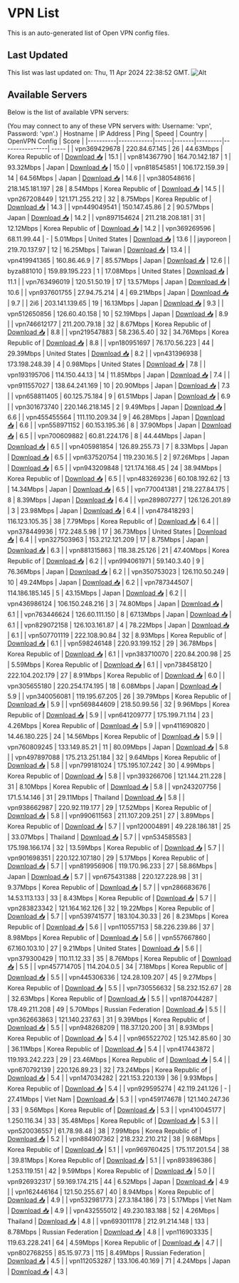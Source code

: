 # VPN List

This is an auto-generated list of Open VPN config files.

## Last Updated

This list was last updated on: Thu, 11 Apr 2024 22:38:52 GMT.
![Alt](https://repobeats.axiom.co/api/embed/186b98318ef1479477931607c1ad7d823f12451f.svg "Repobeats analytics image")

## Available Servers

Below is the list of available VPN servers:

(You may connect to any of these VPN servers with: Username: 'vpn', Password: 'vpn'.)
| Hostname | IP Address | Ping | Speed | Country | OpenVPN Config | Score |
|----------|------------|------|-------|---------|----------------| ----- |
| vpn369429678 | 220.84.67.145 | 26 | 44.63Mbps | Korea Republic of | [Download 📥](./configs/server_0_KR.ovpn) | 15.1 |
| vpn814367790 | 164.70.142.187 | 1 | 93.32Mbps | Japan | [Download 📥](./configs/server_1_JP.ovpn) | 15.0 |
| vpn818545851 | 106.172.159.39 | 14 | 64.56Mbps | Japan | [Download 📥](./configs/server_2_JP.ovpn) | 14.6 |
| vpn380548616 | 218.145.181.197 | 28 | 8.54Mbps | Korea Republic of | [Download 📥](./configs/server_3_KR.ovpn) | 14.5 |
| vpn267208449 | 121.171.255.212 | 32 | 8.75Mbps | Korea Republic of | [Download 📥](./configs/server_4_KR.ovpn) | 14.3 |
| vpn449049541 | 150.147.45.86 | 2 | 90.57Mbps | Japan | [Download 📥](./configs/server_5_JP.ovpn) | 14.2 |
| vpn897154624 | 211.218.208.181 | 31 | 12.12Mbps | Korea Republic of | [Download 📥](./configs/server_6_KR.ovpn) | 14.2 |
| vpn369269596 | 68.11.99.44 | - | 5.01Mbps | United States | [Download 📥](./configs/server_7_US.ovpn) | 13.6 |
| jayporeon | 219.70.137.97 | 12 | 16.25Mbps | Taiwan | [Download 📥](./configs/server_8_TW.ovpn) | 13.4 |
| vpn419941365 | 160.86.46.9 | 7 | 85.57Mbps | Japan | [Download 📥](./configs/server_9_JP.ovpn) | 12.6 |
| byza881010 | 159.89.195.223 | 1 | 17.08Mbps | United States | [Download 📥](./configs/server_10_US.ovpn) | 11.1 |
| vpn763496019 | 120.51.50.19 | 17 | 13.57Mbps | Japan | [Download 📥](./configs/server_11_JP.ovpn) | 10.6 |
| vpn937601755 | 27.94.75.214 | 4 | 69.21Mbps | Japan | [Download 📥](./configs/server_12_JP.ovpn) | 9.7 |
| 2i6 | 203.141.139.65 | 19 | 16.13Mbps | Japan | [Download 📥](./configs/server_13_JP.ovpn) | 9.3 |
| vpn512650856 | 126.60.40.158 | 10 | 52.19Mbps | Japan | [Download 📥](./configs/server_14_JP.ovpn) | 8.9 |
| vpn746612177 | 211.200.79.18 | 32 | 8.67Mbps | Korea Republic of | [Download 📥](./configs/server_15_KR.ovpn) | 8.8 |
| vpn219547883 | 58.236.5.40 | 32 | 34.76Mbps | Korea Republic of | [Download 📥](./configs/server_16_KR.ovpn) | 8.8 |
| vpn180951697 | 76.170.56.223 | 44 | 29.39Mbps | United States | [Download 📥](./configs/server_17_US.ovpn) | 8.2 |
| vpn431396938 | 173.198.248.39 | 4 | 0.98Mbps | United States | [Download 📥](./configs/server_18_US.ovpn) | 7.8 |
| vpn193195706 | 114.150.44.13 | 14 | 11.85Mbps | Japan | [Download 📥](./configs/server_19_JP.ovpn) | 7.4 |
| vpn911557027 | 138.64.241.169 | 10 | 20.90Mbps | Japan | [Download 📥](./configs/server_20_JP.ovpn) | 7.3 |
| vpn658811405 | 60.125.75.184 | 9 | 61.51Mbps | Japan | [Download 📥](./configs/server_21_JP.ovpn) | 6.9 |
| vpn301673740 | 220.146.218.145 | 2 | 9.49Mbps | Japan | [Download 📥](./configs/server_22_JP.ovpn) | 6.6 |
| vpn455455564 | 111.110.209.34 | 9 | 46.28Mbps | Japan | [Download 📥](./configs/server_23_JP.ovpn) | 6.6 |
| vpn558971152 | 60.153.195.36 | 8 | 37.90Mbps | Japan | [Download 📥](./configs/server_24_JP.ovpn) | 6.5 |
| vpn700609882 | 60.81.224.176 | 8 | 44.44Mbps | Japan | [Download 📥](./configs/server_25_JP.ovpn) | 6.5 |
| vpn405981854 | 126.89.255.73 | 7 | 8.33Mbps | Japan | [Download 📥](./configs/server_26_JP.ovpn) | 6.5 |
| vpn637520754 | 119.230.16.5 | 2 | 97.26Mbps | Japan | [Download 📥](./configs/server_27_JP.ovpn) | 6.5 |
| vpn943209848 | 121.174.168.45 | 24 | 38.94Mbps | Korea Republic of | [Download 📥](./configs/server_28_KR.ovpn) | 6.5 |
| vpn483269236 | 60.108.192.62 | 13 | 14.34Mbps | Japan | [Download 📥](./configs/server_29_JP.ovpn) | 6.5 |
| vpn770041381 | 218.227.84.175 | 8 | 8.39Mbps | Japan | [Download 📥](./configs/server_30_JP.ovpn) | 6.4 |
| vpn289807277 | 126.126.201.89 | 3 | 23.98Mbps | Japan | [Download 📥](./configs/server_31_JP.ovpn) | 6.4 |
| vpn478418293 | 116.123.105.35 | 38 | 7.79Mbps | Korea Republic of | [Download 📥](./configs/server_32_KR.ovpn) | 6.4 |
| vpn378449936 | 172.248.5.98 | 17 | 36.73Mbps | United States | [Download 📥](./configs/server_33_US.ovpn) | 6.4 |
| vpn327503963 | 153.212.121.209 | 17 | 8.75Mbps | Japan | [Download 📥](./configs/server_34_JP.ovpn) | 6.3 |
| vpn881315863 | 118.38.25.126 | 21 | 47.40Mbps | Korea Republic of | [Download 📥](./configs/server_35_KR.ovpn) | 6.2 |
| vpn994061971 | 59.140.3.40 | 9 | 76.36Mbps | Japan | [Download 📥](./configs/server_36_JP.ovpn) | 6.2 |
| vpn350753023 | 126.110.50.249 | 10 | 49.24Mbps | Japan | [Download 📥](./configs/server_37_JP.ovpn) | 6.2 |
| vpn787344507 | 114.186.185.145 | 5 | 43.15Mbps | Japan | [Download 📥](./configs/server_38_JP.ovpn) | 6.2 |
| vpn436986124 | 106.150.248.216 | 3 | 74.80Mbps | Japan | [Download 📥](./configs/server_39_JP.ovpn) | 6.1 |
| vpn763446624 | 126.60.111.150 | 8 | 67.13Mbps | Japan | [Download 📥](./configs/server_40_JP.ovpn) | 6.1 |
| vpn829072158 | 126.103.161.87 | 4 | 78.22Mbps | Japan | [Download 📥](./configs/server_41_JP.ovpn) | 6.1 |
| vpn507701119 | 222.108.90.84 | 32 | 8.93Mbps | Korea Republic of | [Download 📥](./configs/server_42_KR.ovpn) | 6.1 |
| vpn598246148 | 220.93.199.152 | 29 | 36.78Mbps | Korea Republic of | [Download 📥](./configs/server_43_KR.ovpn) | 6.1 |
| vpn383710070 | 220.84.200.98 | 25 | 5.59Mbps | Korea Republic of | [Download 📥](./configs/server_44_KR.ovpn) | 6.1 |
| vpn738458120 | 222.104.202.179 | 27 | 8.91Mbps | Korea Republic of | [Download 📥](./configs/server_45_KR.ovpn) | 6.0 |
| vpn305655180 | 220.254.174.195 | 18 | 6.08Mbps | Japan | [Download 📥](./configs/server_46_JP.ovpn) | 5.9 |
| vpn340056081 | 119.195.67.205 | 26 | 39.79Mbps | Korea Republic of | [Download 📥](./configs/server_47_KR.ovpn) | 5.9 |
| vpn569844609 | 218.50.99.56 | 32 | 9.96Mbps | Korea Republic of | [Download 📥](./configs/server_48_KR.ovpn) | 5.9 |
| vpn641209777 | 175.199.71.114 | 23 | 4.26Mbps | Korea Republic of | [Download 📥](./configs/server_49_KR.ovpn) | 5.9 |
| vpn411690820 | 14.46.180.225 | 24 | 14.56Mbps | Korea Republic of | [Download 📥](./configs/server_50_KR.ovpn) | 5.9 |
| vpn760809245 | 133.149.85.21 | 11 | 80.09Mbps | Japan | [Download 📥](./configs/server_51_JP.ovpn) | 5.8 |
| vpn497897088 | 175.213.251.184 | 32 | 9.64Mbps | Korea Republic of | [Download 📥](./configs/server_52_KR.ovpn) | 5.8 |
| vpn799181024 | 175.195.107.242 | 30 | 4.99Mbps | Korea Republic of | [Download 📥](./configs/server_53_KR.ovpn) | 5.8 |
| vpn393266706 | 121.144.211.228 | 31 | 8.10Mbps | Korea Republic of | [Download 📥](./configs/server_54_KR.ovpn) | 5.8 |
| vpn243207756 | 171.5.14.146 | 31 | 29.11Mbps | Thailand | [Download 📥](./configs/server_55_TH.ovpn) | 5.8 |
| vpn938662987 | 220.92.119.177 | 29 | 17.52Mbps | Korea Republic of | [Download 📥](./configs/server_56_KR.ovpn) | 5.8 |
| vpn990611563 | 211.107.209.251 | 27 | 3.89Mbps | Korea Republic of | [Download 📥](./configs/server_57_KR.ovpn) | 5.7 |
| vpn120004891 | 49.228.186.181 | 25 | 33.07Mbps | Thailand | [Download 📥](./configs/server_58_TH.ovpn) | 5.7 |
| vpn534585583 | 175.198.166.174 | 32 | 13.59Mbps | Korea Republic of | [Download 📥](./configs/server_59_KR.ovpn) | 5.7 |
| vpn901698351 | 220.122.107.180 | 29 | 5.17Mbps | Korea Republic of | [Download 📥](./configs/server_60_KR.ovpn) | 5.7 |
| vpn819956906 | 119.170.96.233 | 27 | 58.86Mbps | Japan | [Download 📥](./configs/server_61_JP.ovpn) | 5.7 |
| vpn675431388 | 220.127.228.98 | 31 | 9.37Mbps | Korea Republic of | [Download 📥](./configs/server_62_KR.ovpn) | 5.7 |
| vpn286683676 | 14.53.113.133 | 33 | 8.43Mbps | Korea Republic of | [Download 📥](./configs/server_63_KR.ovpn) | 5.7 |
| vpn283823342 | 121.164.162.126 | 32 | 19.22Mbps | Korea Republic of | [Download 📥](./configs/server_64_KR.ovpn) | 5.7 |
| vpn539741577 | 183.104.30.33 | 26 | 8.23Mbps | Korea Republic of | [Download 📥](./configs/server_65_KR.ovpn) | 5.6 |
| vpn110557153 | 58.226.239.86 | 37 | 8.98Mbps | Korea Republic of | [Download 📥](./configs/server_66_KR.ovpn) | 5.6 |
| vpn557667860 | 67.160.103.10 | 27 | 9.21Mbps | United States | [Download 📥](./configs/server_67_US.ovpn) | 5.6 |
| vpn379300429 | 110.11.12.33 | 35 | 8.76Mbps | Korea Republic of | [Download 📥](./configs/server_68_KR.ovpn) | 5.5 |
| vpn457714705 | 114.204.0.5 | 34 | 7.18Mbps | Korea Republic of | [Download 📥](./configs/server_69_KR.ovpn) | 5.5 |
| vpn445306336 | 124.28.109.207 | 45 | 9.27Mbps | Korea Republic of | [Download 📥](./configs/server_70_KR.ovpn) | 5.5 |
| vpn730556632 | 58.232.152.67 | 28 | 32.63Mbps | Korea Republic of | [Download 📥](./configs/server_71_KR.ovpn) | 5.5 |
| vpn187044287 | 178.49.211.208 | 49 | 5.70Mbps | Russian Federation | [Download 📥](./configs/server_72_RU.ovpn) | 5.5 |
| vpn362663863 | 121.140.237.63 | 31 | 9.39Mbps | Korea Republic of | [Download 📥](./configs/server_73_KR.ovpn) | 5.5 |
| vpn948268209 | 118.37.120.200 | 31 | 8.93Mbps | Korea Republic of | [Download 📥](./configs/server_74_KR.ovpn) | 5.4 |
| vpn965522702 | 125.142.85.60 | 30 | 36.11Mbps | Korea Republic of | [Download 📥](./configs/server_75_KR.ovpn) | 5.4 |
| vpn417443872 | 119.193.242.223 | 29 | 23.46Mbps | Korea Republic of | [Download 📥](./configs/server_76_KR.ovpn) | 5.4 |
| vpn670792139 | 220.126.89.23 | 32 | 73.24Mbps | Korea Republic of | [Download 📥](./configs/server_77_KR.ovpn) | 5.4 |
| vpn147034282 | 221.153.220.139 | 36 | 9.93Mbps | Korea Republic of | [Download 📥](./configs/server_78_KR.ovpn) | 5.4 |
| vpn929595274 | 42.119.241.126 | - | 27.41Mbps | Viet Nam | [Download 📥](./configs/server_79_VN.ovpn) | 5.3 |
| vpn459174678 | 121.140.247.36 | 33 | 9.56Mbps | Korea Republic of | [Download 📥](./configs/server_80_KR.ovpn) | 5.3 |
| vpn410045177 | 1.250.116.34 | 33 | 35.48Mbps | Korea Republic of | [Download 📥](./configs/server_81_KR.ovpn) | 5.3 |
| vpn520036557 | 61.78.98.48 | 38 | 7.99Mbps | Korea Republic of | [Download 📥](./configs/server_82_KR.ovpn) | 5.2 |
| vpn884907362 | 218.232.210.212 | 38 | 9.68Mbps | Korea Republic of | [Download 📥](./configs/server_83_KR.ovpn) | 5.1 |
| vpn969760425 | 175.117.201.54 | 38 | 39.81Mbps | Korea Republic of | [Download 📥](./configs/server_84_KR.ovpn) | 5.1 |
| vpn893896386 | 1.253.119.151 | 42 | 9.59Mbps | Korea Republic of | [Download 📥](./configs/server_85_KR.ovpn) | 5.0 |
| vpn926932317 | 59.169.174.215 | 44 | 6.52Mbps | Japan | [Download 📥](./configs/server_86_JP.ovpn) | 4.9 |
| vpn162446164 | 121.50.255.67 | 40 | 8.94Mbps | Korea Republic of | [Download 📥](./configs/server_87_KR.ovpn) | 4.9 |
| vpn532981773 | 27.3.184.186 | 73 | 5.17Mbps | Viet Nam | [Download 📥](./configs/server_88_VN.ovpn) | 4.9 |
| vpn432555012 | 49.230.183.188 | 52 | 4.26Mbps | Thailand | [Download 📥](./configs/server_89_TH.ovpn) | 4.8 |
| vpn693011178 | 212.91.214.148 | 133 | 8.78Mbps | Russian Federation | [Download 📥](./configs/server_90_RU.ovpn) | 4.8 |
| vpn116903335 | 119.63.228.241 | 64 | 4.59Mbps | Korea Republic of | [Download 📥](./configs/server_91_KR.ovpn) | 4.7 |
| vpn802768255 | 85.15.97.73 | 115 | 8.49Mbps | Russian Federation | [Download 📥](./configs/server_92_RU.ovpn) | 4.5 |
| vpn112053287 | 133.106.40.169 | 71 | 4.24Mbps | Japan | [Download 📥](./configs/server_93_JP.ovpn) | 4.3 |
